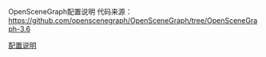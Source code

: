 OpenSceneGraph配置说明
代码来源：https://github.com/openscenegraph/OpenSceneGraph/tree/OpenSceneGraph-3.6

[配置说明](https://blog.csdn.net/weixin_39750861/article/details/120264608)

